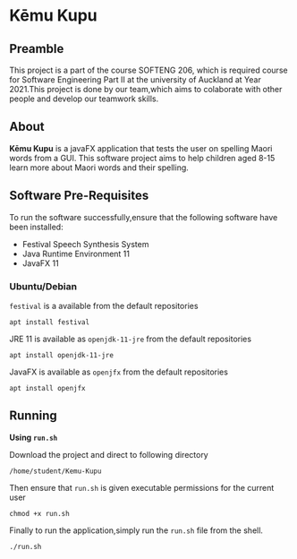 #  Kēmu Kupu
## Preamble 
This project is a part of the course SOFTENG 206, which is required course for Software Engineering Part II at the university of Auckland at Year 2021.This project is done by our team,which aims to colaborate with other people and develop our teamwork skills.
##  About 
 **Kēmu Kupu** is a javaFX application that tests the user on spelling Maori words from a GUI. This software project aims to help children aged 8-15 learn more about Maori words and their spelling. 
## Software Pre-Requisites
To run the software successfully,ensure that the following software have been installed:

 - Festival Speech Synthesis System
 - Java Runtime Environment 11
 - JavaFX 11

### Ubuntu/Debian
`festival` is a available from the default repositories
```
apt install festival
```
JRE 11 is available as `openjdk-11-jre` from the default repositories
```
apt install openjdk-11-jre
```
JavaFX is available as `openjfx` from the default repositories
```
apt install openjfx
```
## Running 
**Using  `run.sh`**

Download the project and direct to following directory 
```
/home/student/Kemu-Kupu
```
Then ensure that `run.sh` is given executable permissions for the current user 
```
chmod +x run.sh 
```
Finally to run the application,simply run the `run.sh` file from the shell.
```
./run.sh
```


